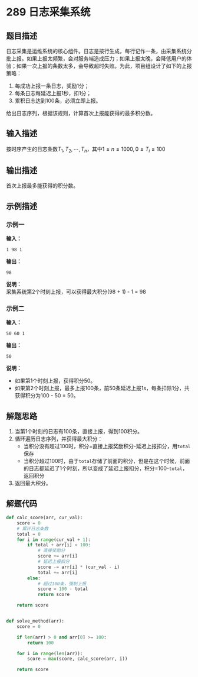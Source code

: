 # 289 日志采集系统

## 题目描述

日志采集是运维系统的核心组件。日志是按行生成，每行记作一条，由采集系统分批上报。如果上报太频繁，会对服务端造成压力；如果上报太晚，会降低用户的体验；如果一次上报的条数太多，会导致超时失败。为此，项目组设计了如下的上报策略：
1. 每成功上报一条日志，奖励1分；
2. 每条日志每延迟上报1秒，扣1分；
3. 累积日志达到100条，必须立即上报。

给出日志序列，根据该规则，计算首次上报能获得的最多积分数。

## 输入描述

按时序产生的日志条数$T_1,T_2,\cdots,T_n$，其中$1 \leqslant n \leqslant 1000, 0 \leqslant T_i \leqslant 100$

## 输出描述

首次上报最多能获得的积分数。

## 示例描述

### 示例一

**输入：**
```
1 98 1
```

**输出：**
```
98
```

**说明：**  
采集系统第2个时刻上报，可以获得最大积分(98 + 1) - 1 = 98

### 示例二

**输入：**
```
50 60 1
```

**输出：**
```
50
```

**说明：**  
- 如果第1个时刻上报，获得积分50。  
- 如果第2个时刻上报，最多上报100条，前50条延迟上报1s，每条扣除1分，共获得积分为100 - 50 = 50。

## 解题思路

1. 当第1个时刻的日志有100条，直接上报，得到100积分。
2. 循环遍历日志序列，并获得最大积分：
    - 当积分没有超过100时，积分=直接上报奖励积分-延迟上报扣分，用`total`保存
    - 当积分超过100时，由于`total`存储了前面的积分，但是在这个时候，前面的日志都延迟了1个时刻，所以变成了延迟上报扣分，积分=100-`total`，返回积分
3. 返回最大积分。

## 解题代码

```python
def calc_score(arr, cur_val):
    score = 0
    # 累计日志条数
    total = 0
    for i in range(cur_val + 1):
        if total + arr[i] < 100:
            # 直接奖励分
            score += arr[i]
            # 延迟上报扣分
            score -= arr[i] * (cur_val - i)
            total += arr[i]
        else:
            # 超过100条，强制上报
            score = 100 - total
            return score

    return score


def solve_method(arr):
    score = 0

    if len(arr) > 0 and arr[0] >= 100:
        return 100

    for i in range(len(arr)):
        score = max(score, calc_score(arr, i))

    return score
```